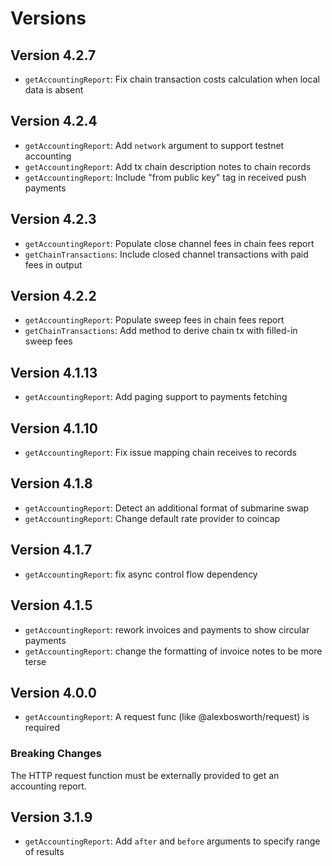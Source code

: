 # Versions

## Version 4.2.7

- `getAccountingReport`: Fix chain transaction costs calculation when local data is absent

## Version 4.2.4

- `getAccountingReport`: Add `network` argument to support testnet accounting
- `getAccountingReport`: Add tx chain description notes to chain records
- `getAccountingReport`: Include "from public key" tag in received push payments

## Version 4.2.3

- `getAccountingReport`: Populate close channel fees in chain fees report
- `getChainTransactions`: Include closed channel transactions with paid fees in output

## Version 4.2.2

- `getAccountingReport`: Populate sweep fees in chain fees report
- `getChainTransactions`: Add method to derive chain tx with filled-in sweep fees

## Version 4.1.13

- `getAccountingReport`: Add paging support to payments fetching

## Version 4.1.10

- `getAccountingReport`: Fix issue mapping chain receives to records

## Version 4.1.8

-  `getAccountingReport`: Detect an additional format of submarine swap
-  `getAccountingReport`: Change default rate provider to coincap

## Version 4.1.7

- `getAccountingReport`: fix async control flow dependency

## Version 4.1.5

- `getAccountingReport`: rework invoices and payments to show circular payments
- `getAccountingReport`: change the formatting of invoice notes to be more terse

## Version 4.0.0

- `getAccountingReport`: A request func (like @alexbosworth/request) is required

### Breaking Changes

The HTTP request function must be externally provided to get an accounting
report.

## Version 3.1.9

- `getAccountingReport`: Add `after` and `before` arguments to specify range of
    results

